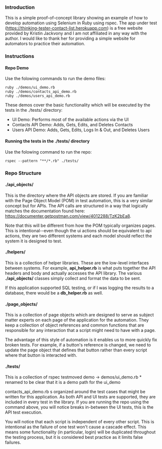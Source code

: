 ### Introduction
This is a simple proof-of-concept library showing an example of how to develop automation using Selenium in Ruby using rspec. The app under test (https://thinking-tester-contact-list.herokuapp.com) is a free website provided by Kristin Jackvony and I am not affiliated in any way with the author. I would like to thank her for providing a simple website for automators to practice their automation.

### Instructions

#### Repo Demo

Use the folowing commands to run the demo files:
```
ruby ./demos/ui_demo.rb
ruby ./demos/contacts_api_demo.rb
ruby ./demos/users_api_demo.rb
```
These demos cover the basic functionality which will be executed by the tests in the ./tests/ directory:
* UI Demo: Performs most of the available actions via the UI
* Contacts API Demo: Adds, Gets, Edits, and Deletes Contacts
* Users API Demo: Adds, Gets, Edits, Logs In & Out, and Deletes Users

#### Running the tests in the ./tests/ directory

Use the folowing command to run the repo:
```
rspec --pattern "**/*.rb" ./tests/
```

### Repo Structure
#### ./api_objects/
This is the directory where the API objects are stored. If you are familiar with the Page Object Model (POM) in test automation, this is a very similar concept but for APIs. The API calls are structured in a way that logically matches the documentation found here: https://documenter.getpostman.com/view/4012288/TzK2bEa8.

Note that this will be different from how the POM typically organizes pages. This is intentional--even though the ui actions should be equivalent to api actions, they are two different systems and each model should reflect the system it is designed to test.

#### ./helpers/
This is a collection of helper libraries. These are the low-level interfaces between systems. For example, **api_helper.rb** is what puts together the API headers and body and actually accesses the API library. The various **./api_objects/** classes simply collect and format the data to be sent.

If this application supported SQL testing, or if I was logging the results to a database, there would be a **db_helper.rb** as well.

#### ./page_objects/
This is a collection of page objects which are designed to serve as subject matter experts on each page of the application for the automation. They keep a collection of object references and common functions that are responsible for any interaction that a script might need to have with a page.

The advantage of this style of automation is it enables us to more quickly fix broken tests. For example, if a button's reference is changed, we need to update the page object that defines that button rather than every script where that button is interacted with.

#### ./tests/
This is a collection of rspec testmoved demo -> demos/ui_demo.rb
    * renamed to be clear that it is a demo path for the ui_demo

contacts_api_demo.rb
s organized around the test cases that might be written for this application. As both API and UI tests are supported, they are included in every test in the library. If you are running the repo using the command above, you will notice breaks in-between the UI tests, this is the API test execution.

You will notice that each script is independent of every other script. This is intentional as the failure of one test won't cause a cascade effect. This means some functionality (in particular, login) will be duplicated throughout the testing process, but it is considered best practice as it limits false failures.